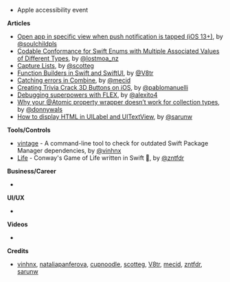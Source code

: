 - Apple accessibility event

**Articles**

* [Open app in specific view when push notification is tapped (iOS 13+)](https://fluffy.es/open-app-in-specific-view-when-push-notification-is-tapped-ios-13/), by [@soulchildpls](https://twitter.com/soulchildpls)
* [Codable Conformance for Swift Enums with Multiple Associated Values of Different Types](https://lostmoa.com/blog/CodableConformanceForSwiftEnumsWithMultipleAssociatedValuesOfDifferentTypes/), by [@lostmoa_nz](https://twitter.com/lostmoa_nz)
* [Capture Lists](https://scotteg.github.io/capture-lists), by [@scotteg](https://twitter.com/scotteg)
* [Function Builders in Swift and SwiftUI](https://www.vadimbulavin.com/swift-function-builders-swiftui-view-builder/), by [@V8tr](https://twitter.com/V8tr)
* [Catching errors in Combine](https://swiftwithmajid.com/2020/04/22/catching-errors-in-combine/), by [@mecid](https://twitter.com/mecid)
* [Creating Trivia Crack 3D Buttons on iOS](https://engineering.etermax.com/creating-trivia-crack-3d-buttons-on-ios-785b13df2873), by [@pablomanuelli](https://twitter.com/pablomanuelli)
* [Debugging superpowers with FLEX](https://alejandromp.com/blog/debugging-superpowers-with-flex/), by [@alexito4](https://twitter.com/alexito4)
* [Why your @Atomic property wrapper doesn’t work for collection types](https://www.donnywals.com/why-your-atomic-property-wrapper-doesnt-work-for-collection-types/), by [@donnywals](https://twitter.com/donnywals)
* [How to display HTML in UILabel and UITextView](https://sarunw.com/posts/how-to-display-html-in-uilabel-and-uitextview/), by [@sarunw](https://twitter.com/sarunw)

**Tools/Controls**

* [vintage](https://github.com/vinhnx/vintage) - A command-line tool to check for outdated Swift Package Manager dependencies, by [@vinhnx](https://twitter.com/vinhnx)
* [Life](https://github.com/zntfdr/Life) - Conway's Game of Life written in Swift 👾, by [@zntfdr](https://twitter.com/zntfdr)

**Business/Career**

* 

**UI/UX**

*

**Videos**

* 

**Credits**

* [vinhnx](https://github.com/vinhnx), [nataliapanferova](https://github.com/nataliapanferova), [cupnoodle](https://github.com/cupnoodle), [scotteg](https://github.com/scotteg), [V8tr](https://github.com/V8tr), [mecid](https://github.com/mecid), [zntfdr](https://github.com/zntfdr), [sarunw](https://github.com/sarunw)
